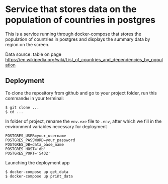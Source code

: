 <!--
title: 'API for parser'
layout: Doc
language: python
authorLink: 'https://github.com/Vitaliy-Kalinichenko'
authorName: 'Kalinichenko Vitaliy'
-->

# Service that stores data on the population of countries in postgres

This is a service running through docker-compose that stores the population of countries in postgres and displays the
summary data by region on the screen.

Data source: table on page https://en.wikipedia.org/wiki/List_of_countries_and_dependencies_by_population

## Deployment

To clone the repository from github and go to your project folder, run this commandы in your terminal:

```
$ git clone ...
$ cd ...
```

In folder of project, rename the ```env.exe``` file to ```.env```, after which we fill in the environment variables
necessary for deployment

```
POSTGRES_USER=your_username
POSTGRES_PASSWORD=your_password
POSTGRES_DB=data_base_name
POSTGRES_HOST='db'
POSTGRES_PORT='5432'
```

Launching the deployment app

```
$ docker-compose up get_data 
$ docker-compose up print_data
```
